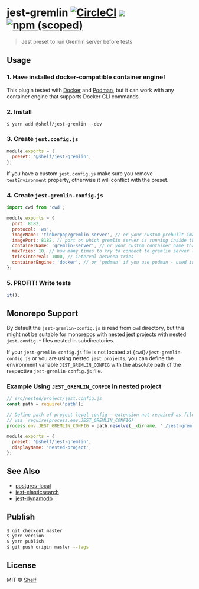 # jest-gremlin [![CircleCI](https://circleci.com/gh/shelfio/jest-gremlin/tree/master.svg?style=svg)](https://circleci.com/gh/shelfio/jest-gremlin/tree/master) ![](https://img.shields.io/badge/code_style-prettier-ff69b4.svg) [![npm (scoped)](https://img.shields.io/npm/v/@shelf/jest-gremlin.svg)](https://www.npmjs.com/package/@shelf/jest-gremlin)

> Jest preset to run Gremlin server before tests

## Usage

### 1. Have installed docker-compatible container engine!
This plugin tested with [Docker](https://docs.docker.com/get-docker/) and [Podman](https://podman.io/), but it can work with any container engine that supports Docker CLI commands.

### 2. Install

```
$ yarn add @shelf/jest-gremlin --dev
```

### 3. Create `jest.config.js`

```js
module.exports = {
  preset: '@shelf/jest-gremlin',
};
```

If you have a custom `jest.config.js` make sure you remove `testEnvironment` property, otherwise it will conflict with the preset.

### 4. Create `jest-gremlin-config.js`

```js
import cwd from 'cwd';

module.exports = {
  port: 8182,
  protocol: 'ws',
  imageName: 'tinkerpop/gremlin-server', // or your custom prebuilt image
  imagePort: 8182, // port on which gremlin server is running inside the container
  containerName: 'gremlin-server', // or your custom container name that would be spin up
  maxTries: 10, // how many times to try to connect to gremlin server ()
  triesInterval: 1000, // interval between tries
  containerEngine: 'docker', // or 'podman' if you use podman - used in cli commands to start/stop container
};
```

### 5. PROFIT! Write tests

```js
it();
```

## Monorepo Support

By default the `jest-gremlin-config.js` is read from `cwd` directory, but this might not be
suitable for monorepos with nested [jest projects](https://jestjs.io/docs/configuration#projects-arraystring--projectconfig)
with nested `jest.config.*` files nested in subdirectories.

If your `jest-gremlin-config.js` file is not located at `{cwd}/jest-gremlin-config.js` or you
are using nested `jest projects`, you can define the environment variable `JEST_GREMLIN_CONFIG`
with the absolute path of the respective `jest-gremlin-config.js` file.

### Example Using `JEST_GREMLIN_CONFIG` in nested project

```js
// src/nested/project/jest.config.js
const path = require('path');

// Define path of project level config - extension not required as file will be imported
// via `require(process.env.JEST_GREMLIN_CONFIG)`
process.env.JEST_GREMLIN_CONFIG = path.resolve(__dirname, './jest-gremlin-config');

module.exports = {
  preset: '@shelf/jest-gremlin',
  displayName: 'nested-project',
};
```

## See Also

- [postgres-local](https://github.com/shelfio/postgres-local)
- [jest-elasticsearch](https://github.com/shelfio/jest-elasticsearch)
- [jest-dynamodb](https://github.com/shelfio/jest-dynamodb)

## Publish

```sh
$ git checkout master
$ yarn version
$ yarn publish
$ git push origin master --tags
```

## License

MIT © [Shelf](https://shelf.io)
